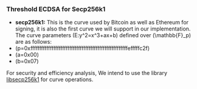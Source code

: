 
### Threshold ECDSA for Secp256k1

 - **secp256k1:** This is the curve used by Bitcoin as well as Ethereum for signing, it is also the first curve we will support in our implementation.
 The curve parameters \(E:y^2=x^3+ax+b\) defined over \(\mathbb{F}_p\) are as follows:
 - \(p=0xfffffffffffffffffffffffffffffffffffffffffffffffffffffffefffffc2f\)
 - \(a=0x00\)
 - \(b=0x07\)
 
 For security and efficiency analysis,
  We intend to use the library [libsecp256k1](https://github.com/paritytech/libsecp256k1) for curve operations.